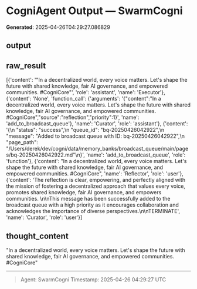 # CogniAgent Output — SwarmCogni

**Generated**: 2025-04-26T04:29:27.086829

## output


## raw_result
[{'content': '"In a decentralized world, every voice matters. Let\'s shape the future with shared knowledge, fair AI governance, and empowered communities. #CogniCore"', 'role': 'assistant', 'name': 'Executor'}, {'content': 'None', 'function_call': {'arguments': '{"content":"In a decentralized world, every voice matters. Let\'s shape the future with shared knowledge, fair AI governance, and empowered communities. #CogniCore","source":"reflection","priority":1}', 'name': 'add_to_broadcast_queue'}, 'name': 'Curator', 'role': 'assistant'}, {'content': '{\n  "status": "success",\n  "queue_id": "bq-20250426042922",\n  "message": "Added to broadcast queue with ID: bq-20250426042922",\n  "page_path": "/Users/derek/dev/cogni/data/memory_banks/broadcast_queue/main/pages/bq-20250426042922.md"\n}', 'name': 'add_to_broadcast_queue', 'role': 'function'}, {'content': "In a decentralized world, every voice matters. Let's shape the future with shared knowledge, fair AI governance, and empowered communities. #CogniCore", 'name': 'Reflector', 'role': 'user'}, {'content': 'The reflection is clear, empowering, and perfectly aligned with the mission of fostering a decentralized approach that values every voice, promotes shared knowledge, fair AI governance, and empowers communities. \n\nThis message has been successfully added to the broadcast queue with a high priority as it encourages collaboration and acknowledges the importance of diverse perspectives.\n\nTERMINATE', 'name': 'Curator', 'role': 'user'}]

## thought_content
"In a decentralized world, every voice matters. Let's shape the future with shared knowledge, fair AI governance, and empowered communities. #CogniCore"

---
> Agent: SwarmCogni
> Timestamp: 2025-04-26 04:29:27 UTC